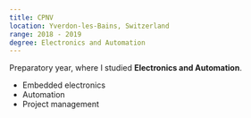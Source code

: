 ```yaml
---
title: CPNV
location: Yverdon-les-Bains, Switzerland
range: 2018 - 2019
degree: Electronics and Automation
---
```

Preparatory year, where I studied **Electronics and Automation**.
- Embedded electronics
- Automation
- Project management
